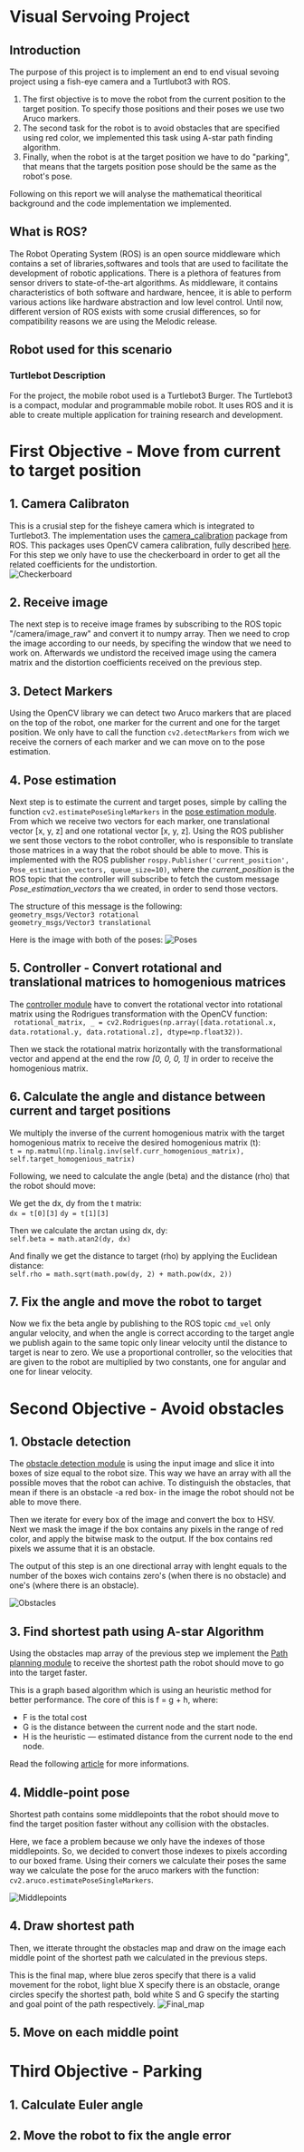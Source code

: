 # Visual Servoing Project
## Introduction
The purpose of this project is to implement an end to end visual sevoing project using a fish-eye camera and a Turtlubot3 with ROS. 
1. The first objective is to move the robot from the current position to the target position. To specify those positions and their poses we use two Aruco markers. 
2. The second task for the robot is to avoid obstacles that are specified using red color, we implemented this task using A-star path finding algorithm.
3. Finally, when the robot is at the target position we have to do "parking", that means that the targets position pose should be the same as the robot's pose.

Following on this report we will analyse the mathematical theoritical background and the code implementation we implemented.

## What is ROS?
The Robot Operating System (ROS) is an open source middleware which contains a set of libraries,softwares and tools that are used to facilitate the development of robotic applications. There is a plethora of features from sensor drivers to state-of-the-art algorithms. As middleware, it contains characteristics of both software and hardware, hencee, it is able to perform various actions like hardware abstraction and low level control.
Until now, different version of ROS exists with some crusial differences, so for compatibility reasons we are using the Melodic release.

## Robot used for this scenario
### Turtlebot Description
For the project, the mobile robot used is a Turtlebot3 Burger. The Turtlebot3 is a compact, modular and programmable mobile robot. It uses ROS and it is able to create multiple application for training research and development.

# First Objective - Move from current to target position

## 1. Camera Calibraton 
This is a crusial step for the fisheye camera which is integrated to Turtlebot3. The implementation uses the [camera_calibration](http://wiki.ros.org/camera_calibration) package from ROS. This packages uses OpenCV camera calibration, fully described [here](https://docs.opencv.org/2.4/modules/calib3d/doc/camera_calibration_and_3d_reconstruction.html). For this step we only have to use the checkerboard in order to get all the related coefficients for the undistortion.  
![Checkerboard](https://us.123rf.com/450wm/vectora/vectora1909/vectora190904441/131156441-checkered-chequered-seamless-pattern-squares-seamless-pattern-texture-checkerboard-chess-board.jpg?ver=6)

## 2. Receive image
The next step is to receive image frames by subscribing to the ROS topic "/camera/image_raw" and convert it to numpy array. Then we need to crop the image according to our needs, by specifing the window that we need to work on. Afterwards we undistord the received image using the camera matrix and the distortion coefficients received on the previous step.

## 3. Detect Markers
Using the OpenCV library we can detect two Aruco markers that are placed on the top of the robot, one marker for the current and one for the target position. We only have to call the function `cv2.detectMarkers` from wich we receive the corners of each marker and we can move on to the pose estimation.

## 4. Pose estimation
 Next step is to estimate the current and target poses, simple by calling the function `cv2.estimatePoseSingleMarkers` in the [pose estimation module](https://github.com/manoskout/visual_servoing/blob/master/scripts/pose_estimation.py). From which we receive two vectors for each marker, one translational vector [x, y, z] and one rotational vector [x, y, z]. Using the ROS publisher we sent those vectors to the robot controller, who is responsible to translate those matrices in a way that the robot should be able to move. This is implemented with the ROS publisher `rospy.Publisher('current_position', Pose_estimation_vectors, queue_size=10)`, where the *current_position* is the ROS topic that the controller will subscribe to fetch the custom message *Pose_estimation_vectors* tha we created, in order to send those vectors.

The structure of this message is the following:          
`geometry_msgs/Vector3 rotational`  
`geometry_msgs/Vector3 translational`

Here is the image with both of the poses:
![Poses](images/poses.png)

## 5. Controller - Convert rotational and translational matrices to homogenious matrices
The [controller module](https://github.com/manoskout/visual_servoing/blob/master/scripts/controller.py) have to convert the rotational vector into rotational matrix using the Rodrigues transformation with the OpenCV function:   
` rotational_matrix, _ = cv2.Rodrigues(np.array([data.rotational.x, data.rotational.y, data.rotational.z], dtype=np.float32))`.  

Then we stack the rotational matrix horizontally with the transformational vector and append at the end the row *[0, 0, 0, 1]* in order to receive the homogenious matrix. 

## 6. Calculate the angle and distance between current and target positions
We multiply the inverse of the current homogenious matrix with the target homogenious matrix to receive the desired homogenious matrix (t):  
`t = np.matmul(np.linalg.inv(self.curr_homogenious_matrix), self.target_homogenious_matrix)`

Following, we need to calculate the angle (beta) and the distance (rho) that the robot should move:  

We get the dx, dy from the t matrix:  
`dx = t[0][3]`
`dy = t[1][3]`

Then we calculate the arctan using dx, dy:  
`self.beta = math.atan2(dy, dx)`

And finally we get the distance to target (rho) by applying the Euclidean distance:  
`self.rho = math.sqrt(math.pow(dy, 2) + math.pow(dx, 2))`

## 7. Fix the angle and move the robot to target
Now we fix the beta angle by publishing to the ROS topic `cmd_vel` only angular velocity, and when the angle is correct according to the target angle we publish again to the same topic only linear velocity until the distance to target is near to zero. We use a proportional controller, so the velocities that are given to the robot are multiplied by two constants, one for angular and one for linear velocity.

# Second Objective - Avoid obstacles
## 1. Obstacle detection
The [obstacle detection module](https://github.com/manoskout/visual_servoing/blob/master/scripts/obstacle_detection.py) is using the input image and slice it into boxes of size equal to the robot size. This way we have an array with all the possible moves that the robot can achive. To distinguish the obstacles, that mean if there is an obstacle -a red box- in the image the robot should not be able to move there. 

Then we iterate for every box of the image and convert the box to HSV. Next we mask the image if the box contains any pixels in the range of red color, and apply the bitwise mask to the output. If the box contains red pixels we assume that it is an obstacle.

The output of this step is an one directional array with lenght equals to the number of the boxes wich contains zero's (when there is no obstacle) and one's (where there is an obstacle).

![Obstacles](images/obstacles.png)

## 3. Find shortest path using A-star Algorithm
Using the obstacles map array of the previous step we implement the [Path planning module](https://github.com/manoskout/visual_servoing/blob/master/scripts/path_planning.py) to receive the shortest path the robot should move to go into the target faster. 

This is a graph based algorithm which is using an heuristic method for better performance. The core of this is f = g + h, where:
- F is the total cost  
- G is the distance between the current node and the start node.  
- H is the heuristic — estimated distance from the current node to the end node.

Read the following [article](https://medium.com/@nicholas.w.swift/easy-a-star-pathfinding-7e6689c7f7b2) for more informations.

## 4. Middle-point pose
Shortest path contains some middlepoints that the robot should move to find the target position faster without any collision with the obstacles. 

Here, we face a problem because we only have the indexes of those middlepoints. So, we decided to convert those indexes to pixels according to our boxed frame. Using their corners we calculate their poses the same way we calculate the pose for the aruco markers with the function: `cv2.aruco.estimatePoseSingleMarkers`.   

![Middlepoints](images/midlepoint_poses.png)

## 4. Draw shortest path
Then, we itterate throught the obstacles map and draw on the image each middle point of the shortest path we calculated in the previous steps.

This is the final map, where blue zeros specify that there is a valid movement for the robot, light blue X specify there is an obstacle, orange circles specify the shortest path, bold white S and G specify the starting and goal point of the path respectively.
![Final_map](images/final_map.png)

## 5. Move on each middle point

# Third Objective - Parking
## 1. Calculate Euler angle
## 2. Move the robot to fix the angle error
